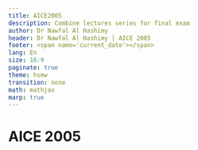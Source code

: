 ```yaml
---
title: AICE2005
description: Combine lectures series for final exam
author: Dr Nawfal Al Hashimy
header: Dr Nawfal Al Hashimy | AICE 2005
footer: <span name='current_date'></span>
lang: En
size: 16:9
paginate: true
theme: hsmw
transition: none
math: mathjax
marp: true
---
```


<!-- _class: title -->
# AICE 2005

